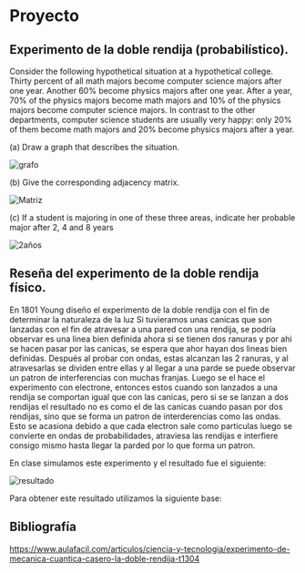 # Proyecto

## Experimento de la doble rendija (probabilístico).
Consider the following hypothetical situation at a hypothetical college.
Thirty percent of all math majors become computer science majors after one
year. Another 60% become physics majors after one year. After a year, 70% of
the physics majors become math majors and 10% of the physics majors become
computer science majors. In contrast to the other departments, computer science
students are usually very happy: only 20% of them become math majors and 20%
become physics majors after a year.

(a) Draw a graph that describes the situation.

![grafo](https://user-images.githubusercontent.com/60082907/77282679-980c6780-6c98-11ea-8550-0342a74062fe.PNG)

(b) Give the corresponding adjacency matrix.

![Matriz](https://user-images.githubusercontent.com/60082907/77283099-9f804080-6c99-11ea-8044-c425f55c90ba.PNG)

(c) If a student is majoring in one of these three areas, indicate her probable major after 2, 4 and 8 years

![2años](https://user-images.githubusercontent.com/60082907/77283484-744a2100-6c9a-11ea-8296-2a9d5c2f7a62.PNG)

## Reseña del experimento de la doble rendija físico.

En 1801 Young diseño el experimento de la doble rendija con el fin de determinar la naturaleza de la luz
Si tuvieramos unas canicas que son lanzadas con el fin de atravesar a una pared con una rendija, se podría 
observar es una linea bien definida ahora si se tienen dos ranuras y por ahi se hacen pasar por las canicas, se 
espera que ahor hayan dos lineas bien definidas.
Después al probar con ondas, estas alcanzan las 2 ranuras, y al atravesarlas se dividen entre ellas y al llegar a una
parde se puede observar un patron de interferencias con muchas franjas.
Luego se el hace el experimento con electrone, entonces estos cuando son lanzados a una rendija se comportan igual 
que con las canicas, pero si se se lanzan a dos rendijas el resultado no es como el de las canicas cuando pasan por dos 
rendijas, sino que se forma un patron de interderencias como las ondas. Esto se acasiona debido a que cada electron sale
como particulas luego se convierte en ondas de probabilidades, atraviesa las rendijas e interfiere consigo mismo hasta llegar 
la parded por lo que forma un patron.

En clase simulamos este experimento y el resultado fue el siguiente:

![resultado](https://user-images.githubusercontent.com/60082907/77287851-89c44880-6ca4-11ea-9e29-d3952f4d1805.jpeg)
 
Para obtener este resultado utilizamos la siguiente base:







## Bibliografía

https://www.aulafacil.com/articulos/ciencia-y-tecnologia/experimento-de-mecanica-cuantica-casero-la-doble-rendija-t1304








